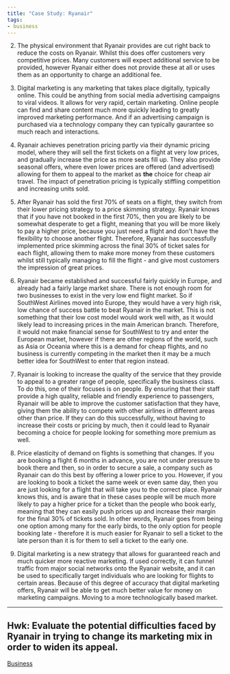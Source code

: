```yaml
---
title: "Case Study: Ryanair"
tags:
- business
---
```


2) The physical environment that Ryanair provides are cut right back to reduce the costs on Ryanair. Whilst this does offer customers very competitive prices. Many customers will expect additional service to be provided, however Ryanair either does not provide these at all or uses them as an opportunity to charge an additional fee.

3) Digital marketing is any marketing that takes place digitally, typically online. This could be anything from social media advertising campaigns to viral videos.  It allows for very rapid, certain marketing. Online people can find and share content much more quickly leading to greatly improved marketing performance. And if an advertising campaign is purchased via a technology company they can typically gaurantee so much reach and interactions. 

4) Ryanair achieves penetration pricing partly via their dynamic pricing model, where they will sell the first tickets on a flight at very low prices, and gradually increase the price as more seats fill up. They also provide seasonal offers, where even lower prices are offered (and advertised) allowing for them to appeal to the market as **the** choice for cheap air travel. The impact of penetration pricing is typically stiffling competition and increasing units sold.

5) After Ryanair has sold the first 70% of seats on a flight, they switch from their lower pricing strategy to a price skimming strategy. Ryanair knows that if you have not booked in the first 70%, then you are likely to be somewhat desperate to get a flight, meaning that you will be more likely to pay a higher price, because you just need a flight and don't have the flexibility to choose another flight. Therefore, Ryanair has successfully implemented price skimming across the final 30% of ticket sales for each flight, allowing them to make more money from these customers whilst still typically managing to fill the flight - and give most customers the impression of great prices.

6) Ryanair became established and successful fairly quickly in Europe, and already had a fairly large market share. There is not enough room for two businesses to exist in the very low end flight market. So if SouthWest Airlines moved into Europe, they would have a very high risk, low chance of success battle to beat Ryanair in the market. This is not something that their low cost model would work well with, as it would likely lead to increasing prices in the main American branch.  Therefore, it would not make financial sense for SouthWest to try and enter the European market, however if there are other regions of the world, such as Asia or Oceania where this is a demand for cheap flights, and no business is currently competing in the market then it may be a much better idea for SouthWest to enter that region instead.
7) Ryanair is looking to increase the quality of the service that they provide to appeal to a greater range of people, specifically the business class.  To do this, one of their focuses is on people. By ensuring that their staff provide a high quality, reliable and friendly experience to passengers, Ryanair will be able to improve the customer satisfaction that they have, giving them the ability to compete with other airlines in different areas other than price. If they can do this successfully, without having to increase their costs or pricing by much, then it could lead to Ryanair becoming a choice for people looking for something more premium as well.
8) Price elasticity of demand on flights is something that changes. If you are booking a flight 6 months in advance, you are not under pressure to book there and then, so in order to secure a sale, a company such as Ryanair can do this best by offering a lower price to you. However, if you are looking to book a ticket the same week or even same day, then you are just looking for a flight that will take you to the correct place. Ryanair knows this, and is aware that in these cases people will be much more likely to pay a higher price for a ticket than the people who book early, meaning that they can easily push prices up and increase their margin for the final 30% of tickets sold. In other words, Ryanair goes from being one option among many for the early birds, to the only option for people booking late - therefore it is much easier for Ryanair to sell a ticket to the late person than it is for them to sell a ticket to the early one. 
9) Digital marketing is a new strategy that allows for guaranteed reach and much quicker more reactive marketing. If used correctly, it can funnel traffic from major social networks onto the Ryanair website, and it can be used to specifically target individuals who are looking for flights to certain areas. Because of this degree of accuracy that digital marketing offers, Ryanair will be able to get much better value for money on marketing campaigns. Moving to a more technologically based market.

---
## Hwk: Evaluate the potential difficulties faced by Ryanair in trying to change its marketing mix in order to widen its appeal.


[Business](/Business)